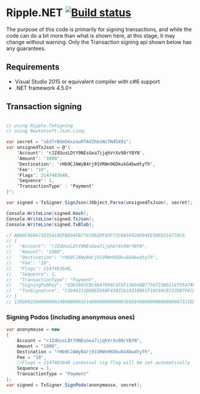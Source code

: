 # Ripple.NET [![Build status](https://ci.appveyor.com/api/projects/status/w1jnx38oreo35a6b?svg=true)](https://ci.appveyor.com/project/sublimator/ripple-dot-net)

The purpose of this code is primarily for signing transactions, and while the
code can do a bit more than what is shown here, at this stage, it may change
without warning. Only the Transaction signing api shown below has any
guarantees.

## Requirements

* Visual Studio 2015 or equivalent compiler with c#6 support
* .NET framework 4.5.0+

## Transaction signing

```c#

// using Ripple.TxSigning
// using Newtonsoft.Json.Linq;

var secret = "sEd7rBGm5kxzauRTAV2hbsNz7N45X91";
var unsignedTxJson = @"{
    'Account': 'rJZdUusLDtY9NEsGea7ijqhVrXv98rYBYN',
    'Amount': '1000',
    'Destination': 'rHb9CJAWyB4rj91VRWn96DkukG4bwdtyTh',
    'Fee': '10',
    'Flags': 2147483648,
    'Sequence': 1,
    'TransactionType' : 'Payment'
}";

var signed = TxSigner.SignJson(JObject.Parse(unsignedTxJson), secret);

Console.WriteLine(signed.Hash);
Console.WriteLine(signed.TxJson);
Console.WriteLine(signed.TxBlob);

// A8A9C869671D35A18DFB69AFB7741062DF43F73C8A5942AD94EE58ED31477AC6
// {
//   "Account": "rJZdUusLDtY9NEsGea7ijqhVrXv98rYBYN",
//   "Amount": "1000",
//   "Destination": "rHb9CJAWyB4rj91VRWn96DkukG4bwdtyTh",
//   "Fee": "10",
//   "Flags": 2147483648,
//   "Sequence": 1,
//   "TransactionType": "Payment",
//   "SigningPubKey": "EDD3993CDC6647896C455F136648B7750723B011475547AF60691AA3D7438E021D",
//   "TxnSignature": "C3646313B08EED6AF4392261A31B961F10C66CB733DB7F6CD9EAB079857834C8B0334270A2C037E63CDCCC1932E0832882B7B7066ECD2FAEDEB4A83DF8AE6303"
// }
// 120000228000000024000000016140000000000003E868400000000000000A7321EDD3993CDC6647896C455F136648B7750723B011475547AF60691AA3D7438E021D7440C3646313B08EED6AF4392261A31B961F10C66CB733DB7F6CD9EAB079857834C8B0334270A2C037E63CDCCC1932E0832882B7B7066ECD2FAEDEB4A83DF8AE63038114C0A5ABEF242802EFED4B041E8F2D4A8CC86AE3D18314B5F762798A53D543A014CAF8B297CFF8F2F937E8

```

### Signing Podos (including anonymous ones)


```c#
var anonymouse = new
{
    Account = "rJZdUusLDtY9NEsGea7ijqhVrXv98rYBYN",
    Amount = "1000",
    Destination = "rHb9CJAWyB4rj91VRWn96DkukG4bwdtyTh",
    Fee = "10",
    //Flags = 2147483648 canonical sig flag will be set automatically
    Sequence = 1,
    TransactionType = "Payment"
};
var signed = TxSigner.SignPodo(anonymouse, secret);
```
